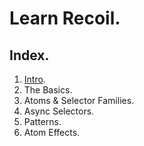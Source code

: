 # Learn Recoil.


## Index.

1. [Intro](./ch01/01_00.md).
2. The Basics.
3. Atoms & Selector Families.
4. Async Selectors.
5. Patterns.
6. Atom Effects.
